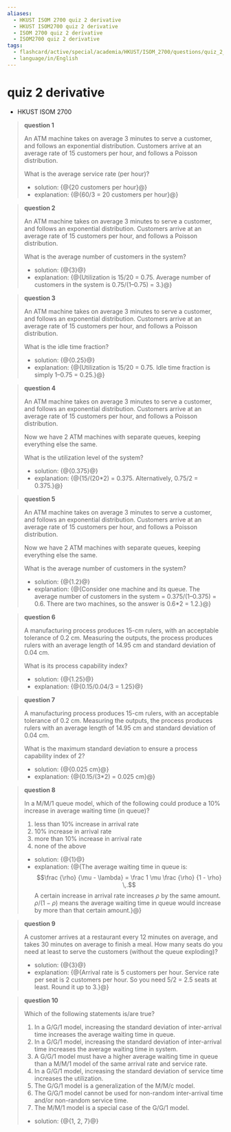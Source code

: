 ```yaml
---
aliases:
  - HKUST ISOM 2700 quiz 2 derivative
  - HKUST ISOM2700 quiz 2 derivative
  - ISOM 2700 quiz 2 derivative
  - ISOM2700 quiz 2 derivative
tags:
  - flashcard/active/special/academia/HKUST/ISOM_2700/questions/quiz_2_derivative
  - language/in/English
---
```


# quiz 2 derivative

- HKUST ISOM 2700

> __question 1__
>
> An ATM machine takes on average 3 minutes to serve a customer, and follows an exponential distribution. Customers arrive at an average rate of 15 customers per hour, and follows a Poisson distribution.
>
> What is the average service rate \(per hour\)?
>
> - solution: {@{20 customers per hour}@}
> - explanation: {@{60/3 = 20 customers per hour}@} <!--SR:!2025-05-29,37,290!2025-06-30,61,310-->

<!-- markdownlint MD028 -->

> __question 2__
>
> An ATM machine takes on average 3 minutes to serve a customer, and follows an exponential distribution. Customers arrive at an average rate of 15 customers per hour, and follows a Poisson distribution.
>
> What is the average number of customers in the system?
>
> - solution: {@{3}@}
> - explanation: {@{Utilization is 15/20 = 0.75. Average number of customers in the system is 0.75/\(1–0.75\) = 3.}@} <!--SR:!2025-06-15,46,290!2025-07-01,62,310-->

<!-- markdownlint MD028 -->

> __question 3__
>
> An ATM machine takes on average 3 minutes to serve a customer, and follows an exponential distribution. Customers arrive at an average rate of 15 customers per hour, and follows a Poisson distribution.
>
> What is the idle time fraction?
>
> - solution: {@{0.25}@}
> - explanation: {@{Utilization is 15/20 = 0.75. Idle time fraction is simply 1–0.75 = 0.25.}@} <!--SR:!2025-07-02,63,310!2025-07-01,62,310-->

<!-- markdownlint MD028 -->

> __question 4__
>
> An ATM machine takes on average 3 minutes to serve a customer, and follows an exponential distribution. Customers arrive at an average rate of 15 customers per hour, and follows a Poisson distribution.
>
> Now we have 2 ATM machines with separate queues, keeping everything else the same.
>
> What is the utilization level of the system?
>
> - solution: {@{0.375}@}
> - explanation: {@{15/\(20\*2\) = 0.375. Alternatively, 0.75/2 = 0.375.}@} <!--SR:!2025-07-02,63,310!2025-07-02,63,310-->

<!-- markdownlint MD028 -->

> __question 5__
>
> An ATM machine takes on average 3 minutes to serve a customer, and follows an exponential distribution. Customers arrive at an average rate of 15 customers per hour, and follows a Poisson distribution.
>
> Now we have 2 ATM machines with separate queues, keeping everything else the same.
>
> What is the average number of customers in the system?
>
> - solution: {@{1.2}@}
> - explanation: {@{Consider one machine and its queue. The average number of customers in the system = 0.375/\(1–0.375\) = 0.6. There are two machines, so the answer is 0.6\*2 = 1.2.}@} <!--SR:!2025-07-02,63,310!2025-07-02,63,310-->

<!-- markdownlint MD028 -->

> __question 6__
>
> A manufacturing process produces 15-cm rulers, with an acceptable tolerance of 0.2&nbsp;cm. Measuring the outputs, the process produces rulers with an average length of 14.95&nbsp;cm and standard deviation of 0.04&nbsp;cm.
>
> What is its process capability index?
>
> - solution: {@{1.25}@}
> - explanation: {@{0.15/0.04/3 = 1.25}@} <!--SR:!2025-06-30,61,310!2025-07-01,62,310-->

<!-- markdownlint MD028 -->

> __question 7__
>
> A manufacturing process produces 15-cm rulers, with an acceptable tolerance of 0.2&nbsp;cm. Measuring the outputs, the process produces rulers with an average length of 14.95&nbsp;cm and standard deviation of 0.04&nbsp;cm.
>
> What is the maximum standard deviation to ensure a process capability index of 2?
>
> - solution: {@{0.025&nbsp;cm}@}
> - explanation: {@{0.15/\(3\*2\) = 0.025&nbsp;cm}@} <!--SR:!2025-06-30,61,310!2025-06-04,43,290-->

<!-- markdownlint MD028 -->

> __question 8__
>
> In a M/M/1 queue model, which of the following could produce a 10% increase in average waiting time \(in queue\)?
>
> 1. less than 10% increase in arrival rate
> 2. 10% increase in arrival rate
> 3. more than 10% increase in arrival rate
> 4. none of the above
>
> - solution: {@{1}@}
> - explanation: {@{The average waiting time in queue is: $$\frac {\rho} {\mu - \lambda} = \frac 1 \mu \frac {\rho} {1 - \rho} \,.$$ A certain increase in arrival rate increases $\rho$ by the same amount. $\rho / (1 - \rho)$ means the average waiting time in queue would increase by more than that certain amount.}@} <!--SR:!2025-07-01,62,310!2025-05-29,37,290-->

<!-- markdownlint MD028 -->

> __question 9__
>
> A customer arrives at a restaurant every 12&nbsp;minutes on average, and takes 30&nbsp;minutes on average to finish a meal. How many seats do you need at least to serve the customers \(without the queue exploding\)?
>
> - solution: {@{3}@}
> - explanation: {@{Arrival rate is 5 customers per hour. Service rate per seat is 2 customers per hour. So you need 5/2 = 2.5&nbsp;seats at least. Round it up to 3.}@} <!--SR:!2025-06-30,61,310!2025-06-30,61,310-->

<!-- markdownlint MD028 -->

> __question 10__
>
> Which of the following statements is/are true?
>
> 1. In a G/G/1 model, increasing the standard deviation of inter-arrival time increases the average waiting time in queue.
> 2. In a G/G/1 model, increasing the standard deviation of inter-arrival time increases the average waiting time in system.
> 3. A G/G/1 model must have a higher average waiting time in queue than a M/M/1 model of the same arrival rate and service rate.
> 4. In a G/G/1 model, increasing the standard deviation of service time increases the utilization.
> 5. The G/G/1 model is a generalization of the M/M/c model.
> 6. The G/G/1 model cannot be used for non-random inter-arrival time and/or non-random service time.
> 7. The M/M/1 model is a special case of the G/G/1 model.
>
> - solution: {@{1, 2, 7}@} <!--SR:!2025-06-04,43,290-->
